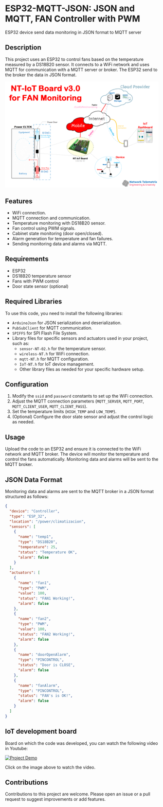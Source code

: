 # ESP32-MQTT-JSON: JSON and MQTT, FAN Controller with PWM
ESP32 device send data monitoring in JSON format to MQTT server

## Description
This project uses an ESP32 to control fans based on the temperature measured by a DS18B20 sensor. It connects to a WiFi network and uses MQTT for communication with a MQTT server or broker. The ESP32 send to the broker the data in JSON format.

![System Diagram](images/fan-controller-power-plant.png)

## Features
- WiFi connection.
- MQTT connection and communication.
- Temperature monitoring with DS18B20 sensor.
- Fan control using PWM signals.
- Cabinet state monitoring (door open/closed).
- Alarm generation for temperature and fan failures.
- Sending monitoring data and alarms via MQTT.

## Requirements
- ESP32
- DS18B20 temperature sensor
- Fans with PWM control
- Door state sensor (optional)

## Required Libraries
To use this code, you need to install the following libraries:
- `ArduinoJson` for JSON serialization and deserialization.
- `PubSubClient` for MQTT communication.
- `SPIFFS` for SPI Flash File System.
- Library files for specific sensors and actuators used in your project, such as:
  - `sensor-NT-02.h` for the temperature sensor.
  - `wireless-NT.h` for WiFi connection.
  - `mqtt-NT.h` for MQTT configuration.
  - `IoT-NT.h` for IoT device management.
  - Other library files as needed for your specific hardware setup.

## Configuration
1. Modify the `ssid` and `password` constants to set up the WiFi connection.
2. Adjust the MQTT connection parameters (`MQTT_SERVER`, `MQTT_PORT`, `MQTT_CLIENT_USER`, `MQTT_CLIENT_PASS`).
3. Set the temperature limits (`HIGH_TEMP` and `LOW_TEMP`).
4. (Optional) Configure the door state sensor and adjust the control logic as needed.

## Usage
Upload the code to an ESP32 and ensure it is connected to the WiFi network and MQTT broker. The device will monitor the temperature and control the fans automatically. Monitoring data and alarms will be sent to the MQTT broker.

## JSON Data Format
Monitoring data and alarms are sent to the MQTT broker in a JSON format structured as follows:

```json
{
  "device": "Controller",
  "type": "ESP_32",
  "location": "/power/climatizacion",
  "sensors": [
    {
      "name": "temp1",
      "type": "DS18B20",
      "temperature": 25,
      "status": "Temperature OK",
      "alarm": false
    }
  ],
  "actuators": [
    {
      "name": "fan1",
      "type": "PWM",
      "value": 100,
      "status": "FAN1 Working!",
      "alarm": false
    },
    {
      "name": "fan2",
      "type": "PWM",
      "value": 100,
      "status": "FAN2 Working!",
      "alarm": false
    },
    {
      "name": "doorOpenAlarm",
      "type": "PINCONTROL",
      "status": "Door is CLOSE",
      "alarm": false
    },
    {
      "name": "fanAlarm",
      "type": "PINCONTROL",
      "status": "FAN's is OK!",
      "alarm": false
    }
  ]
}

```

## IoT development board
Board on which the code was developed, you can watch the following video in Youtube:

[![Project Demo](https://img.youtube.com/vi/xHSDZ5ZZDWI/sddefault.jpg)](https://www.youtube.com/watch?v=xHSDZ5ZZDWI)

Click on the image above to watch the video.

## Contributions
Contributions to this project are welcome. Please open an issue or a pull request to suggest improvements or add features.
